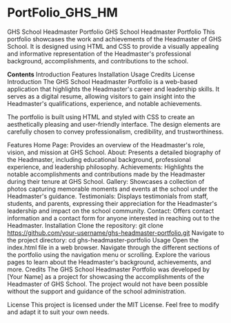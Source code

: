 # PortFolio_GHS_HM
GHS School Headmaster Portfolio
GHS School Headmaster Portfolio
This portfolio showcases the work and achievements of the Headmaster of GHS School. It is designed using HTML and CSS to provide a visually appealing and informative representation of the Headmaster's professional background, accomplishments, and contributions to the school.

**Contents**
Introduction
Features
Installation
Usage
Credits
License
Introduction
The GHS School Headmaster Portfolio is a web-based application that highlights the Headmaster's career and leadership skills. It serves as a digital resume, allowing visitors to gain insight into the Headmaster's qualifications, experience, and notable achievements.

The portfolio is built using HTML and styled with CSS to create an aesthetically pleasing and user-friendly interface. The design elements are carefully chosen to convey professionalism, credibility, and trustworthiness.

Features
Home Page: Provides an overview of the Headmaster's role, vision, and mission at GHS School.
About: Presents a detailed biography of the Headmaster, including educational background, professional experience, and leadership philosophy.
Achievements: Highlights the notable accomplishments and contributions made by the Headmaster during their tenure at GHS School.
Gallery: Showcases a collection of photos capturing memorable moments and events at the school under the Headmaster's guidance.
Testimonials: Displays testimonials from staff, students, and parents, expressing their appreciation for the Headmaster's leadership and impact on the school community.
Contact: Offers contact information and a contact form for anyone interested in reaching out to the Headmaster.
Installation
Clone the repository: git clone https://github.com/your-username/ghs-headmaster-portfolio.git
Navigate to the project directory: cd ghs-headmaster-portfolio
Usage
Open the index.html file in a web browser.
Navigate through the different sections of the portfolio using the navigation menu or scrolling.
Explore the various pages to learn about the Headmaster's background, achievements, and more.
Credits
The GHS School Headmaster Portfolio was developed by [Your Name] as a project for showcasing the accomplishments of the Headmaster of GHS School. The project would not have been possible without the support and guidance of the school administration.

License
This project is licensed under the MIT License. Feel free to modify and adapt it to suit your own needs.
